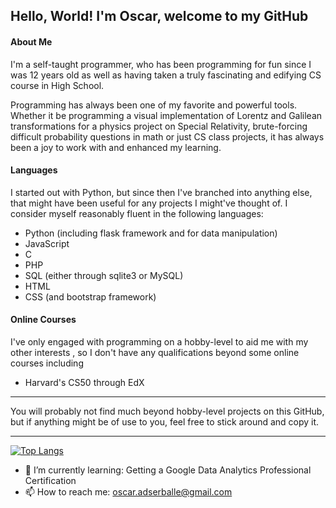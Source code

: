 
## Hello, World! I'm Oscar, welcome to my GitHub

#### About Me
I'm a self-taught programmer, who has been programming for fun
since I was 12 years old as well as having taken a truly fascinating and edifying
CS course in High School.

Programming has always been one of my favorite and powerful tools. Whether it
be programming a visual implementation of Lorentz and Galilean transformations
for a physics project on Special Relativity, brute-forcing difficult probability questions
in math or just CS class projects, it has always been a joy to work with and enhanced
my learning.

#### Languages

I started out with Python, but since then I've branched into
anything else, that might have been useful for any projects
I might've thought of. I consider myself reasonably fluent in the following
languages:

* Python (including flask framework and for data manipulation)
* JavaScript
* C
* PHP
* SQL (either through sqlite3 or MySQL)
* HTML
* CSS (and bootstrap framework)

#### Online Courses

I've only engaged with programming on a hobby-level to aid me with my other interests
, so I don't have any qualifications beyond some online courses including

* Harvard's CS50 through EdX

<hr>

You will probably not find much beyond hobby-level projects on this GitHub,
but if anything might be of use to you, feel free to stick around and copy it.

<hr>

[![Top Langs](https://github-readme-stats.vercel.app/api/top-langs/?username=OscarAdserballe)](https://github.com/anuraghazra/github-readme-stats)

- 🌱 I’m currently learning: Getting a Google Data Analytics Professional Certification
- 📫 How to reach me: oscar.adserballe@gmail.com
